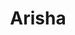 ---
title: "Arisha"
description: "I am the object of every man's dreams because I have a pleasant appearance, appetizing forms, and spectacularly look in lace lingerie. Regularly go to the gym, so I have a neat, sexy body. I like to travel to different countries, rest with men in hotels, on yachts and have dinner in good restaurants and also like to give individual escort services. I can give pleasure and fulfill any intimate desires.

Write to the manager of our escort agency to arrange a meeting with me, and you won't forget this rest ever."
Price: "From 1000$"
height: "172"
weight: "49"
age: "23"
folder: arisha
mainImage: 1.webp
bustSize: "2"
hairColor: "brunet"
visa: "GB"
images:
  - 2.webp
  - 3.webp
---